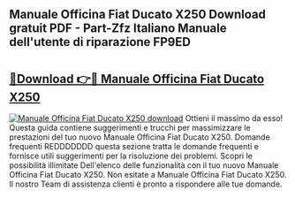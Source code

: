 ## Manuale Officina Fiat Ducato X250 Download gratuit PDF - Part-Zfz Italiano Manuale dell'utente di riparazione FP9ED

# <h2><a href="http://dfeo5u.blite.top/?on=Manuale+Officina+Fiat+Ducato+X250">🔗Download 👉🔴 Manuale Officina Fiat Ducato X250</a></h2>

[![Manuale Officina Fiat Ducato X250 download](https://i.imgur.com/lujVjoI.png)](http://dfeo5u.blite.top/?on=Manuale+Officina+Fiat+Ducato+X250)
Ottieni il massimo da esso! Questa guida contiene suggerimenti e trucchi per massimizzare le prestazioni del tuo nuovo Manuale Officina Fiat Ducato X250. Domande frequenti REDDDDDDD questa sezione tratta le domande frequenti e fornisce utili suggerimenti per la risoluzione dei problemi. Scopri le possibilità illimitate Dell'elenco delle funzionalità con il tuo nuovo Manuale Officina Fiat Ducato X250. Non esitate a Manuale Officina Fiat Ducato X250. Il nostro Team di assistenza clienti è pronto a rispondere alle tue domande.
